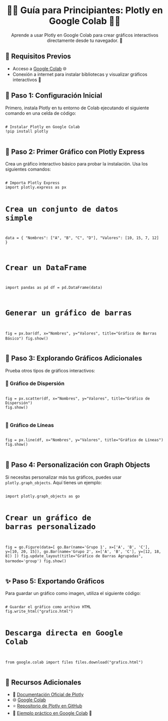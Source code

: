 <h1 style="text-align:center;">🐍✨ Guía para Principiantes: Plotly en Google Colab 🚀✨</h1>

<p style="text-align:center;">Aprende a usar Plotly en Google Colab para crear gráficos interactivos directamente desde tu navegador. 🌟</p>

<h2>🚀 Requisitos Previos</h2>
<ul>
  <li>Acceso a <a href="https://colab.research.google.com/" target="_blank">Google Colab</a> 🌐</li>
  <li>Conexión a internet para instalar bibliotecas y visualizar gráficos interactivos 📡</li>
</ul>

<h2>🌟 Paso 1: Configuración Inicial</h2>
<p>Primero, instala Plotly en tu entorno de Colab ejecutando el siguiente comando en una celda de código:</p>
<pre>
<code>
# Instalar Plotly en Google Colab
!pip install plotly
</code>
</pre>

<h2>🌟 Paso 2: Primer Gráfico con Plotly Express</h2>
<p>Crea un gráfico interactivo básico para probar la instalación. Usa los siguientes comandos:</p>
<pre>
<code>
# Importa Plotly Express
import plotly.express as px

# Crea un conjunto de datos simple
data = {
    "Nombres": ["A", "B", "C", "D"],
    "Valores": [10, 15, 7, 12]
}

# Crear un DataFrame
import pandas as pd
df = pd.DataFrame(data)

# Generar un gráfico de barras
fig = px.bar(df, x="Nombres", y="Valores", title="Gráfico de Barras Básico")
fig.show()
</code>
</pre>

<h2>🌟 Paso 3: Explorando Gráficos Adicionales</h2>
<p>Prueba otros tipos de gráficos interactivos:</p>

<h3>🚀 Gráfico de Dispersión</h3>
<pre>
<code>
fig = px.scatter(df, x="Nombres", y="Valores", title="Gráfico de Dispersión")
fig.show()
</code>
</pre>

<h3>🚀 Gráfico de Líneas</h3>
<pre>
<code>
fig = px.line(df, x="Nombres", y="Valores", title="Gráfico de Líneas")
fig.show()
</code>
</pre>

<h2>🌟 Paso 4: Personalización con Graph Objects</h2>
<p>Si necesitas personalizar más tus gráficos, puedes usar <code>plotly.graph_objects</code>. Aquí tienes un ejemplo:</p>
<pre>
<code>
import plotly.graph_objects as go

# Crear un gráfico de barras personalizado
fig = go.Figure(data=[
    go.Bar(name='Grupo 1', x=['A', 'B', 'C'], y=[10, 20, 15]),
    go.Bar(name='Grupo 2', x=['A', 'B', 'C'], y=[12, 18, 8])
])
fig.update_layout(title="Gráfico de Barras Agrupadas", barmode='group')
fig.show()
</code>
</pre>

<h2>✨ Paso 5: Exportando Gráficos</h2>
<p>Para guardar un gráfico como imagen, utiliza el siguiente código:</p>
<pre>
<code>
# Guardar el gráfico como archivo HTML
fig.write_html("grafico.html")

# Descarga directa en Google Colab
from google.colab import files
files.download("grafico.html")
</code>
</pre>

<h2>🚀 Recursos Adicionales</h2>
<ul>
  <li>📖 <a href="https://plotly.com/python/" target="_blank">Documentación Oficial de Plotly</a></li>
  <li>🌐 <a href="https://colab.research.google.com/" target="_blank">Google Colab</a></li>
  <li>⭐ <a href="https://github.com/plotly/" target="_blank">Repositorio de Plotly en GitHub</a></li>
  <li>📗 <a href="https://colab.research.google.com/drive/1xYy-example-example-id" target="_blank">Ejemplo práctico en Google Colab</a> 🚀</li>
</ul>
